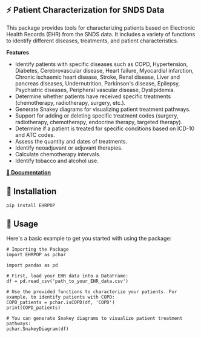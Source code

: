 ## ⚡ Patient Characterization for SNDS Data
This package provides tools for characterizing patients based on Electronic Health Records (EHR) from the SNDS data. It includes a variety of functions to identify different diseases, treatments, and patient characteristics.


**Features**

- Identify patients with specific diseases such as COPD, Hypertension, Diabetes, Cerebrovascular disease, Heart failure, Myocardial infarction, Chronic ischaemic heart disease, Stroke, Renal disease, Liver and pancreas diseases, Undernutrition, Parkinson's disease, Epilepsy, Psychiatric diseases, Peripheral vascular disease, Dyslipidemia.
- Determine whether patients have received specific treatments (chemotherapy, radiotherapy, surgery, etc.).
- Generate Snakey diagrams for visualizing patient treatment pathways.
- Support for adding or deleting specific treatment codes (surgery, radiotherapy, chemotherapy, endocrine therapy, targeted therapy).
- Determine if a patient is treated for specific conditions based on ICD-10 and ATC codes.
- Assess the quantity and dates of treatments.
- Identify neoadjuvant or adjuvant therapies.
- Calculate chemotherapy intervals.
- Identify tobacco and alcohol use.

**[📄 Documentation](https://docs.google.com/document/d/1BghK8JQGn6b9dgt7sP5SMTgyjGs5ucVTO-7dTivEyII/edit?usp=sharing)**

## 💾 Installation

```
pip install EHRPOP
```


## 🧠 Usage

Here's a basic example to get you started with using the package:

```
# Importing the Package
import EHRPOP as pchar
```

```
import pandas as pd

# First, load your EHR data into a DataFrame:
df = pd.read_csv('path_to_your_EHR_data.csv')

# Use the provided functions to characterize your patients. For example, to identify patients with COPD:
COPD_patients = pchar.isCOPD(df, 'COPD')
print(COPD_patients)

# You can generate Snakey diagrams to visualize patient treatment pathways:
pchar.SnakeyDiagram(df)

```

